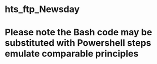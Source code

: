 # hts_ftp_Newsday
# Please note the Bash code may be substituted with Powershell steps emulate comparable principles
